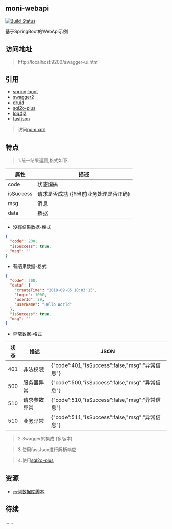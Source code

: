 ## moni-webapi 

[![Build Status](https://travis-ci.org/cotide/moni-webapi.svg?branch=master)](https://travis-ci.org/cotide/moni-webapi)
 
 基于SpringBoot的WebApi示例
 
 ## 访问地址
 
 > http://localhost:9200/swagger-ui.html
 
 ## 引用
 
 - [spring-boot](https://github.com/spring-projects/spring-boot)
 - [swagger2](https://github.com/springfox/springfox) 
 - [druid](https://github.com/alibaba/druid)
 - [sql2o-plus](https://github.com/cotide/sql2o-plus)
 - [log4j2](https://github.com/spring-projects/spring-boot/tree/master/spring-boot-project/spring-boot-starters/spring-boot-starter-log4j2)
 - [fastjson](https://github.com/alibaba/fastjson) 

 > 访问[pom.xml](pom.xml)
 
 
 ## 特点
 
> 1.统一结果返回,格式如下:
 
 
属性 | 描述  
---|--- 
code | 状态编码  
isSuccess | 请求是否成功 (指当前业务处理是否正确)  
msg | 消息 
data | 数据 

 
- 没有结果数据-格式

```json
{
  "code": 200,
  "isSuccess": true, 
  "msg": ""
}
```

- 有结果数据-格式
 
```json
{
  "code": 200,
  "data": {
    "createTime": "2018-09-05 18:03:15",
    "login": 1000,
    "userId": 29,
    "userName": "Hello World"
  },
  "isSuccess": true,
  "msg": ""
}
```
 
- 异常数据-格式 
 

状态 | 描述 | JSON
---|---|---
401 | 非法权限 | {"code":401,"isSuccess":false,"msg":"异常信息"} 
500 | 服务器异常 | {"code":500,"isSuccess":false,"msg":"异常信息"}
510 | 请求参数异常 | {"code":510,"isSuccess":false,"msg":"异常信息"}
510 | 业务异常 | {"code":511,"isSuccess":false,"msg":"异常信息"}

 
> 2.Swagger的集成 (多版本) 

> 3.使用fastJson进行解析响应

> 4.使用[sql2o-plus](https://github.com/cotide/sql2o-plus)

## 资源

- [示例数据库脚本](https://github.com/cotide/moni-webapi/wiki/%E7%A4%BA%E4%BE%8B%E6%95%B0%E6%8D%AE%E5%BA%93%E8%84%9A%E6%9C%AC)

## 待续

......